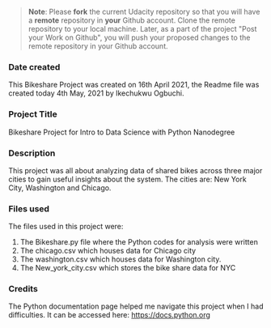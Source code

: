 >**Note**: Please **fork** the current Udacity repository so that you will have a **remote** repository in **your** Github account. Clone the remote repository to your local machine. Later, as a part of the project "Post your Work on Github", you will push your proposed changes to the remote repository in your Github account.

### Date created
This Bikeshare Project was created on 16th April 2021, the Readme file was created today 4th May, 2021 by Ikechukwu Ogbuchi.


### Project Title
Bikeshare Project for Intro to Data Science with Python Nanodegree

### Description
This project was all about analyzing data of shared bikes across three major cities to gain useful insights about the system. The cities are: New York City, Washington and Chicago.

### Files used
The files used in this project were:
1. The Bikeshare.py file where the Python codes for analysis were written
2. The chicago.csv which houses data for Chicago city
3. The washington.csv which houses data for Washington city.
4. The New_york_city.csv which stores the bike share data for NYC


### Credits
The Python documentation page helped me navigate this project when I had difficulties. It can be accessed here: https://docs.python.org



